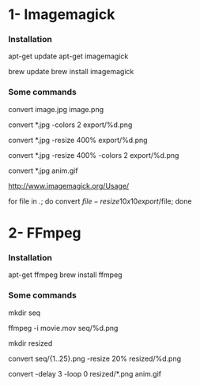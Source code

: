 # 1- Imagemagick

### Installation
apt-get update
apt-get imagemagick

brew update
brew install imagemagick

### Some commands
convert image.jpg image.png

convert *.jpg -colors 2  export/%d.png

convert *.jpg -resize 400%  export/%d.png

convert *.jpg -resize 400% -colors 2  export/%d.png

convert *.jpg anim.gif

http://www.imagemagick.org/Usage/

for file in ​*.*​; do convert $file -resize 10x10  export/$file; done


# 2- FFmpeg

### Installation
apt-get ffmpeg
brew install ffmpeg

### Some commands
mkdir seq

ffmpeg -i movie.mov seq/%d.png

mkdir resized

convert seq/{1..25}.png -resize 20% resized/%d.png

convert -delay 3 -loop 0 resized/*.png anim.gif
